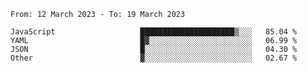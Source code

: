 <!--START_SECTION:waka-->

```text
From: 12 March 2023 - To: 19 March 2023

JavaScript                   █████████████████████▒░░░   85.04 %
YAML                         █▓░░░░░░░░░░░░░░░░░░░░░░░   06.99 %
JSON                         █░░░░░░░░░░░░░░░░░░░░░░░░   04.30 %
Other                        ▓░░░░░░░░░░░░░░░░░░░░░░░░   02.67 %
```

<!--END_SECTION:waka-->

